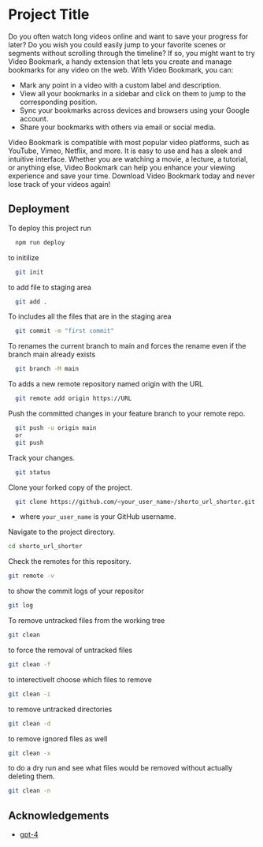 
# Project Title

Do you often watch long videos online and want to save your progress for later? Do you wish you could easily jump to your favorite scenes or segments without scrolling through the timeline? If so, you might want to try Video Bookmark, a handy extension that lets you create and manage bookmarks for any video on the web. With Video Bookmark, you can:

- Mark any point in a video with a custom label and description.
- View all your bookmarks in a sidebar and click on them to jump to the corresponding position.
- Sync your bookmarks across devices and browsers using your Google account.
- Share your bookmarks with others via email or social media.

Video Bookmark is compatible with most popular video platforms, such as YouTube, Vimeo, Netflix, and more. It is easy to use and has a sleek and intuitive interface. Whether you are watching a movie, a lecture, a tutorial, or anything else, Video Bookmark can help you enhance your viewing experience and save your time. Download Video Bookmark today and never lose track of your videos again!


## Deployment

To deploy this project run

```bash
  npm run deploy
```
to initilize

```bash
  git init
```
to add file to staging area
```bash
  git add .
```
To includes all the files that are in the staging area
```bash
  git commit -m "first commit"
```
To renames the current branch to main and forces the rename even if the branch main already exists
```bash
  git branch -M main
```
To adds a new remote repository named origin with the URL
```bash
  git remote add origin https://URL
```
Push the committed changes in your feature branch to your remote repo.
```bash
  git push -u origin main 
  or
  git push
```
Track your changes.
```bash
  git status
```
Clone your forked copy of the project.
```bash
  git clone https://github.com/<your_user_name>/shorto_url_shorter.git
```
- where `your_user_name` is your GitHub username.
 
Navigate to the project directory.
 ```bash
cd shorto_url_shorter
```
Check the remotes for this repository.
```bash
git remote -v
```
to show the commit logs of your repositor
```bash
git log
```
To remove untracked files from the working tree
```bash
git clean
```
  to force the removal of untracked files
```bash
git clean -f
```
to interectivelt choose which files to remove
```bash
git clean -i
```
to remove untracked directories
```bash
git clean -d
```
to remove ignored files as well
```bash
git clean -x
```
to do a dry run and see what files would be removed without actually deleting them.
```bash
git clean -n
```
## Acknowledgements

 - [gpt-4](https://chat.forefront.ai/)


